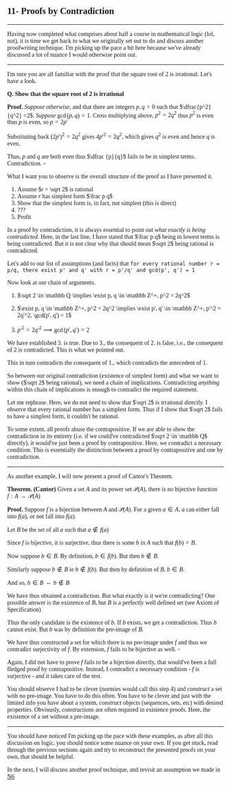 <span style='font-family: Calibri serif;'>

## 11- Proofs by Contradiction

</span>

---

<span style='font-family: Bahnschrift;'>

<!--irrationality of sqrt 2,  Cantor's thm-->

Having now completed what comprises about half a course in mathematical logic (lol, not), it is time we get back to what we originally set out to do and discuss another proofwriting technique. I'm picking up the pace a bit here because we've already discussed a lot of nuance I would otherwise point out.

---

I'm sure you are all familiar with the proof that the square root of 2 is irrational. Let's have a look.

**Q. Show that the square root of 2 is irrational**

**Proof.** *Suppose otherwise*, and that there are integers $p, q >0$ such that $\dfrac{p^2}{q^2} =2$. *Suppose* $\gcd(p, q) =1$. Cross multiplying above, $p^2 = 2q^2$ thus $p^2$ is even thus $p$ is even, so $p = 2p'$

Substituting back $(2p')^2 = 2q^2$ gives $4p'^2 = 2q^2$, which gives $q^2$ is even and hence $q$ is even.

Thus, $p$ and $q$ are both even thus $\dfrac {p}{q}$ fails to be in simplest terms. Contradiction. $\square$

What I want you to observe is the overall structure of the proof as I have presented it.

1. Assume $r = \sqrt 2$ is rational
1. Assume $r$ has simplest form $\frac p q$
1. Show that the simplest form is, in fact, not simplest (this is direct)
1. ???
1. Profit

In a proof by contradiction, it is always essential to point out *what exactly is being contradicted*. Here, in the last line, I have stated that $\frac p q$ being in lowest terms is being contradicted. But it is not clear why that should mean $\sqrt 2$ being rational is contradicted.

Let's add to our list of assumptions (and facts) that `for every rational number r = p/q, there exist p' and q' with r = p'/q' and gcd(p', q') = 1`

Now look at our chain of arguments.

1. $\sqrt 2 \in \mathbb Q \implies \exist p, q \in \mathbb Z^+, p^2 = 2q^2$

1. $\exist p, q \in \mathbb Z^+, p^2 = 2q^2 \implies \exist p', q' \in \mathbb Z^+, p'^2 = 2q'^2, \gcd(p', q') = 1$

1. $p'^2 = 2q'^2 \implies \gcd(p', q') = 2$

We have established 3. is true. Due to 3., the consequent of 2. is false, i.e., the consequent of 2 is contradicted. This is what we pointed out.

This in turn contradicts the consequent of 1., which contradicts the antecedent of 1.

So between our original contradiction (existence of simplest form) and what we want to show ($\sqrt 2$ being rational), we need a chain of implications. Contradicting *anything* within this chain of implications is enough to contradict the required statement.

Let me rephrase. Here, we do not need to show that $\sqrt 2$ is irrational directly. I observe that every rational number has a simplest form. Thus if I show that $\sqrt 2$ fails to have a simplest form, it couldn't be rational.

To some extent, all proofs abuse the contrapositive. If we are able to show the contradiction in its entirety (i.e. if we could've contradicted $\sqrt 2 \in \mathbb Q$ directly), it would've just been a proof by contrapositive. Here, we contradict a necessary condition. This is essentially the distinction between a proof by contrapositive and one by contradiction.

---

As another example, I will now present a proof of Cantor's Theorem.

**Theorem. (Cantor)** Given a set $A$ and its power set $\mathcal P(A)$, there is no bijective function $f: A \rightarrow \mathcal P(A)$

**Proof.** Suppose $f$ is a bijection between $A$ and $\mathcal P(A)$. For a given $a \in A$, $a$ can either fall into $f(a)$, or not fall into $f(a)$.

Let $B$ be the set of all $a$ such that $a \notin f(a)$

Since $f$ is bijective, it is surjective, thus there is some $b$ in $A$ such that $f(b) = B$.

Now suppose $b \in B$. By definition, $b \in f(b)$. But then $b \notin B$.

Similarly suppose $b \notin B$ ie $b \notin f(b)$. But then by definition of $B$, $b \in B$.

And so, $b \in B \iff b \notin B$

We have thus obtained a contradiction. But what exactly is it we're contradicting? One possible answer is the existence of $B$, but $B$ is a perfectly well defined set (see Axiom of Specification)

Thus the only candidate is the existence of $b$. If $b$ exists, we get a contradiction. Thus $b$ cannot exist. But $b$ was by definition the pre-image of $B$. 

We have thus constructed a set for which there is no pre-image under $f$ and thus we contradict surjectivity of $f$. By extension, $f$ fails to be bijective as well. $\square$

Again, I did not have to prove $f$ fails to be a bijection directly, that would've been a full fledged proof by contrapositive. Instead, I contradict a necessary condition - $f$ is surjective - and it takes care of the rest.

You should observe I had to be clever (normies would call this step 4) and *construct* a set with no pre-image. You have to do this often. You have to be clever and just with the limited info you have about a system, *construct* objects (sequences, sets, etc) with desired properties. Obviously, constructions are often required in existence proofs. Here, the existence of a set without a pre-image.

---

You should have noticed I'm picking up the pace with these examples, as after all this discussion on logic, you should notice some nuance on your own. If you get stuck, read through the previous sections again and try to reconstruct the presented proofs on your own, that should be helpful.

In the next, I will discuss another proof technique, and revisit an assumption we made in [N6](/N6_Contrapositive_Proofs.md)

</span>